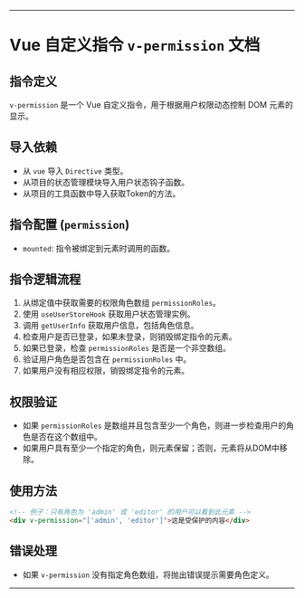 

---

# Vue 自定义指令 `v-permission` 文档

## 指令定义
`v-permission` 是一个 Vue 自定义指令，用于根据用户权限动态控制 DOM 元素的显示。

## 导入依赖
- 从 `vue` 导入 `Directive` 类型。
- 从项目的状态管理模块导入用户状态钩子函数。
- 从项目的工具函数中导入获取Token的方法。

## 指令配置 (`permission`)
- `mounted`: 指令被绑定到元素时调用的函数。

## 指令逻辑流程
1. 从绑定值中获取需要的权限角色数组 `permissionRoles`。
2. 使用 `useUserStoreHook` 获取用户状态管理实例。
3. 调用 `getUserInfo` 获取用户信息，包括角色信息。
4. 检查用户是否已登录，如果未登录，则销毁绑定指令的元素。
5. 如果已登录，检查 `permissionRoles` 是否是一个非空数组。
6. 验证用户角色是否包含在 `permissionRoles` 中。
7. 如果用户没有相应权限，销毁绑定指令的元素。

## 权限验证
- 如果 `permissionRoles` 是数组并且包含至少一个角色，则进一步检查用户的角色是否在这个数组中。
- 如果用户具有至少一个指定的角色，则元素保留；否则，元素将从DOM中移除。

## 使用方法
```html
<!-- 例子：只有角色为 'admin' 或 'editor' 的用户可以看到此元素 -->
<div v-permission="['admin', 'editor']">这是受保护的内容</div>
```

## 错误处理
- 如果 `v-permission` 没有指定角色数组，将抛出错误提示需要角色定义。

---
